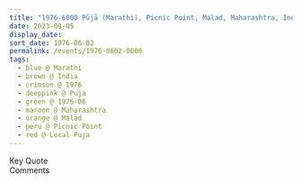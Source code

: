 ```yaml
---
title: "1976-6000 Pūjā (Marathi), Picnic Point, Malad, Maharashtra, India"
date: 2023-09-05
display_date: 
sort_date: 1976-06-02
permalink: /events/1976-0602-0000
tags:
  - blue @ Marathi
  - brown @ India
  - crimson @ 1976
  - deeppink @ Puja
  - green @ 1976-06
  - maroon @ Maharashtra
  - orange @ Malad
  - peru @ Picnic Point 
  - red @ Local Puja
---
```


<wave-list>
  <list-title color="green" width="75">Key Quote</list-title>
  <list-item color="BlanchedAlmond"  width="200"></list-item>
  <list-item color="Lavender"></list-item>
  <list-item color="BlanchedAlmond"></list-item>
</wave-list>

<br>

<wave-list>
  <list-title color="green" width="75">Comments</list-title>
  <list-item color="BlanchedAlmond"  width="200"></list-item>
  <list-item color="Lavender"></list-item>
  <list-item color="BlanchedAlmond"></list-item>
</wave-list>